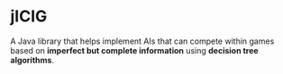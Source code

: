 # jICIG

A Java library that helps implement AIs that can compete within games based on **imperfect but complete information** using **decision tree algorithms**.
